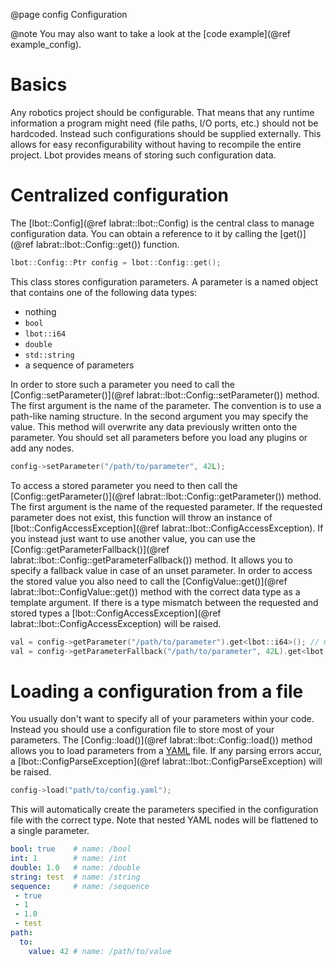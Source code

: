 @page config Configuration

@note
You may also want to take a look at the [code example](@ref example_config).

# Basics
Any robotics project should be configurable. That means that any runtime information a program might need (file paths, I/O ports, etc.) should not be hardcoded. Instead such configurations should be supplied externally. This allows for easy reconfigurability without having to recompile the entire project. Lbot provides means of storing such configuration data.

# Centralized configuration
The [lbot::Config](@ref labrat::lbot::Config) is the central class to manage configuration data. You can obtain a reference to it by calling the [get()](@ref labrat::lbot::Config::get()) function.
```cpp
lbot::Config::Ptr config = lbot::Config::get();
```
This class stores configuration parameters. A parameter is a named object that contains one of the following data types:
- nothing
- `bool`
- `lbot::i64`
- `double`
- `std::string`
- a sequence of parameters

In order to store such a parameter you need to call the [Config::setParameter()](@ref labrat::lbot::Config::setParameter()) method. The first argument is the name of the parameter. The convention is to use a path-like naming structure. In the second argument you may specify the value. This method will overwrite any data previously written onto the parameter. You should set all parameters before you load any plugins or add any nodes.
```cpp
config->setParameter("/path/to/parameter", 42L);
```
To access a stored parameter you need to then call the [Config::getParameter()](@ref labrat::lbot::Config::getParameter()) method. The first argument is the name of the requested parameter. If the requested parameter does not exist, this function will throw an instance of [lbot::ConfigAccessException](@ref labrat::lbot::ConfigAccessException). If you instead just want to use another value, you can use the [Config::getParameterFallback()](@ref labrat::lbot::Config::getParameterFallback()) method. It allows you to specify a fallback value in case of an unset parameter. In order to access the stored value you also need to call the [ConfigValue::get()](@ref labrat::lbot::ConfigValue::get()) method with the correct data type as a template argument. If there is a type mismatch between the requested and stored types a [lbot::ConfigAccessException](@ref labrat::lbot::ConfigAccessException) will be raised.
```cpp
val = config->getParameter("/path/to/parameter").get<lbot::i64>(); // might throw
val = config->getParameterFallback("/path/to/parameter", 42L).get<lbot::i64>(); // doesn't throw
```

# Loading a configuration from a file
You usually don't want to specify all of your parameters within your code. Instead you should use a configuration file to store most of your parameters. The [Config::load()](@ref labrat::lbot::Config::load()) method allows you to load parameters from a [YAML](https://yaml.org/) file. If any parsing errors accur, a [lbot::ConfigParseException](@ref labrat::lbot::ConfigParseException) will be raised.
```cpp
config->load("path/to/config.yaml");
```
This will automatically create the parameters specified in the configuration file with the correct type. Note that nested YAML nodes will be flattened to a single parameter.
```yaml
bool: true    # name: /bool
int: 1        # name: /int
double: 1.0   # name: /double
string: test  # name: /string
sequence:     # name: /sequence
 - true
 - 1
 - 1.0
 - test
path:
  to:
    value: 42 # name: /path/to/value
```
